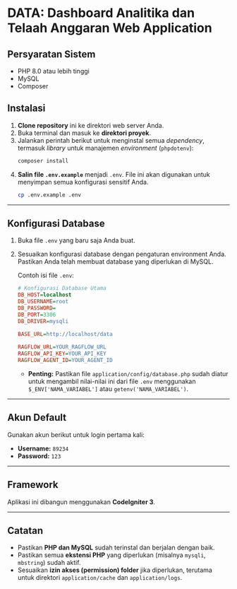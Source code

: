 # DATA: Dashboard Analitika dan Telaah Anggaran Web Application

## Persyaratan Sistem
- PHP 8.0 atau lebih tinggi
- MySQL
- Composer

## Instalasi
1.  **Clone repository** ini ke direktori web server Anda.
2.  Buka terminal dan masuk ke **direktori proyek**.
3.  Jalankan perintah berikut untuk menginstal semua *dependency*, termasuk *library* untuk manajemen *environment* (`phpdotenv`):
    ```bash
    composer install
    ```
4.  **Salin file `.env.example`** menjadi `.env`. File ini akan digunakan untuk menyimpan semua konfigurasi sensitif Anda.
    ```bash
    cp .env.example .env
    ```

---

## Konfigurasi Database
1.  Buka file `.env` yang baru saja Anda buat.
2.  Sesuaikan konfigurasi database dengan pengaturan environment Anda. Pastikan Anda telah membuat database yang diperlukan di MySQL.

    Contoh isi file `.env`:
    ```ini
    # Konfigurasi Database Utama
    DB_HOST=localhost
	DB_USERNAME=root
	DB_PASSWORD=
	DB_PORT=3306
	DB_DRIVER=mysqli
	
	BASE_URL=http://localhost/data
    	
	RAGFLOW_URL=YOUR_RAGFLOW_URL
	RAGFLOW_API_KEY=YOUR_API_KEY
	RAGFLOW_AGENT_ID=YOUR_AGENT_ID
    ```
    * **Penting:** Pastikan file `application/config/database.php` sudah diatur untuk mengambil nilai-nilai ini dari file `.env` menggunakan `$_ENV['NAMA_VARIABEL']` atau `getenv('NAMA_VARIABEL')`.

---

## Akun Default
Gunakan akun berikut untuk login pertama kali:
-   **Username:** `89234`
-   **Password:** `123`

---

## Framework
Aplikasi ini dibangun menggunakan **CodeIgniter 3**.

---

## Catatan
-   Pastikan **PHP dan MySQL** sudah terinstal dan berjalan dengan baik.
-   Pastikan semua **ekstensi PHP** yang diperlukan (misalnya `mysqli`, `mbstring`) sudah aktif.
-   Sesuaikan **izin akses (permission) folder** jika diperlukan, terutama untuk direktori `application/cache` dan `application/logs`.
